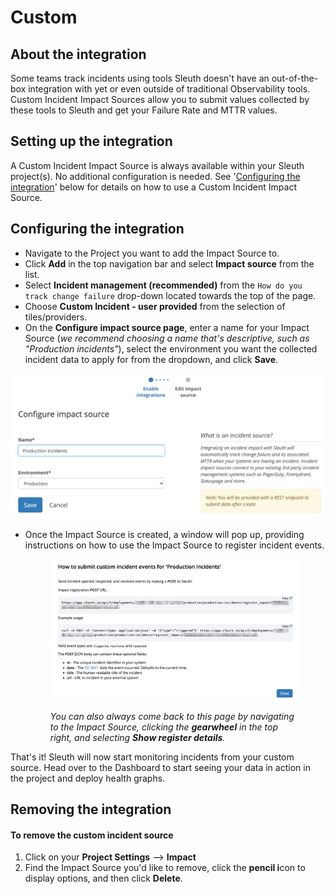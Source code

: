 # Custom

## About the integration

Some teams track incidents using tools Sleuth doesn't have an out-of-the-box integration with yet or even outside of traditional Observability tools. Custom Incident Impact Sources allow you to submit values collected by these tools to Sleuth and get your Failure Rate and MTTR values.

## Setting up the integration

A Custom Incident Impact Source is always available within your Sleuth project(s). No additional configuration is needed. See '[Configuring the integration](../../metrics/custom.md)' below for details on how to use a Custom Incident Impact Source.

## Configuring the integration

* Navigate to the Project you want to add the Impact Source to.
* Click **Add** in the top navigation bar and select **Impact source** from the list.
* Select **Incident management (recommended)** from the `How do you track change failure` drop-down located towards the top of the page.
* Choose **Custom Incident - user provided** from the selection of tiles/providers.
* On the **Configure impact source page**, enter a name for your Impact Source (_we recommend choosing a name that's descriptive, such as "Production incidents"_), select the environment you want the collected incident data to apply for from the dropdown, and click **Save**.

![](<../../../../.gitbook/assets/Screenshot 2021-10-29 at 13.43.22.png>)

*   Once the Impact Source is created, a window will pop up, providing instructions on how to use the Impact Source to register incident events.&#x20;

    <figure><img src="../../../../.gitbook/assets/image (3).png" alt=""><figcaption><p><em>You can also always come back to this page by navigating to the Impact Source, clicking the <strong>gearwheel</strong> in the top right, and selecting <strong>Show register details</strong>.</em></p></figcaption></figure>

That's it! Sleuth will now start monitoring incidents from your custom source. Head over to the Dashboard to start seeing your data in action in the project and deploy health graphs.

## Removing the integration

#### To remove the custom incident source

1. Click on your **Project Settings** --> **Impact**
2. Find the Impact Source you'd like to remove, click the **pencil i**con to display options, and then click **Delete**.
